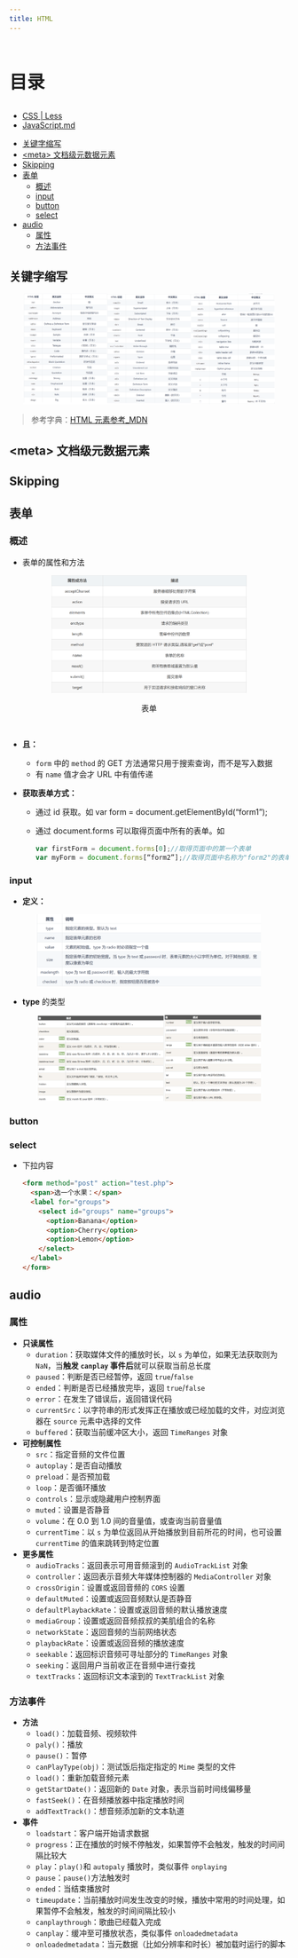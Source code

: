 ```yaml
---
title: HTML
---
```


<br><p style="font-size: 32px; font-weight: bold;">目录</p>

- [CSS | Less](CSS.md)
- [JavaScript.md](JavaScript/README.md)

<!-- @import "[TOC]" {cmd="toc" depthFrom=2 depthTo=5 orderedList=false} -->

<!-- code_chunk_output -->

- [关键字缩写](#关键字缩写)
- [\<meta\> 文档级元数据元素](#meta-文档级元数据元素)
- [Skipping](#skipping)
- [表单](#表单)
  - [概述](#概述)
  - [input](#input)
  - [button](#button)
  - [select](#select)
- [audio](#audio)
  - [属性](#属性)
  - [方法事件](#方法事件)

<!-- /code_chunk_output -->

## 关键字缩写

<div align="center"><img width="90%"
  src="./img/html_label.png"/><br> </div>

> 参考字典：[HTML 元素参考\_MDN ](https://developer.mozilla.org/zh-CN/docs/Web/HTML/Element)

## \<meta\> 文档级元数据元素

## Skipping

## 表单

### 概述

- 表单的属性和方法
<div align="center"><img width="70%"
  src="./img/html_form.png"/><p>
  表单
</p></div><br>

- **且：**

  - `form` 中的 `method` 的 GET 方法通常只用于搜索查询，而不是写入数据
  - 有 `name` 值才会才 URL 中有值传递

- **获取表单方式：**

  - 通过 id 获取。如 var form = document.getElementById(“form1”);
  - 通过 document.forms 可以取得页面中所有的表单。如

    ```js {.line-numbers}
    var firstForm = document.forms[0];//取得页面中的第一个表单
    var myForm = document.forms[“form2”];//取得页面中名称为"form2"的表单
    ```

### input

- **定义：**
<div align="center"><img width="80%"
  src="./img/html_input.png"/><br> </div>

- **type** 的类型

<div align="center"><img width="80%"
  src="./img/html_input_type.png"/><br> 
</div>

### button

### select

- 下拉内容
  ```html {.line-numbers}
  <form method="post" action="test.php">
    <span>选一个水果：</span>
    <label for="groups">
      <select id="groups" name="groups">
        <option>Banana</option>
        <option>Cherry</option>
        <option>Lemon</option>
      </select>
    </label>
  </form>
  ```

## audio

### 属性

- **只读属性**
  - `duration`：获取媒体文件的播放时长，以 `s` 为单位，如果无法获取则为 `NaN`，当**触发 `canplay` 事件后**就可以获取当前总长度
  - `paused`：判断是否已经暂停，返回 `true`/`false`
  - `ended`：判断是否已经播放完毕，返回 `true`/`false`
  - `error`：在发生了错误后，返回错误代码
  - `currentSrc`：以字符串的形式发挥正在播放或已经加载的文件，对应浏览器在 `source` 元素中选择的文件
  - `buffered`：获取当前缓冲区大小，返回 `TimeRanges` 对象
- **可控制属性**
  - `src`：指定音频的文件位置
  - `autoplay`：是否自动播放
  - `preload`：是否预加载
  - `loop`：是否循环播放
  - `controls`：显示或隐藏用户控制界面
  - `muted`：设置是否静音
  - `volume`：在 0.0 到 1.0 间的音量值，或查询当前音量值
  - `currentTime`：以 `s` 为单位返回从开始播放到目前所花的时间，也可设置 `currentTime` 的值来跳转到特定位置
- **更多属性**
  - `audioTracks`：返回表示可用音频滚到的 `AudioTrackList` 对象
  - `controller`：返回表示音频大年媒体控制器的 `MediaController` 对象
  - `crossOrigin`：设置或返回音频的 `CORS` 设置
  - `defaultMuted`：设置或返回音频默认是否静音
  - `defaultPlaybackRate`：设置或返回音频的默认播放速度
  - `mediaGroup`：设置或返回音频叔叔的美肌组合的名称
  - `networkState`：返回音频的当前网络状态
  - `playbackRate`：设置或返回音频的播放速度
  - `seekable`：返回标识音频可寻址部分的 `TimeRanges` 对象
  - `seeking`：返回用户当前收正在音频中进行查找
  - `textTracks`：返回标识文本滚到的 `TextTrackList` 对象

### 方法事件

- **方法**
  - `load()`：加载音频、视频软件
  - `paly()`：播放
  - `pause()`：暂停
  - `canPlayType(obj)`：测试饭后指定指定的 `Mime` 类型的文件
  - `load()`：重新加载音频元素
  - `getStartDate()`：返回新的 `Date` 对象，表示当前时间线偏移量
  - `fastSeek()`：在音频播放器中指定播放时间
  - `addTextTrack()`：想音频添加新的文本轨道
- **事件**
  - `loadstart`：客户端开始请求数据
  - `progress`：正在播放的时候不停触发，如果暂停不会触发，触发的时间间隔比较大
  - `play`：`play()`和 `autopaly` 播放时，类似事件 `onplaying`
  - `pause`：`pause()`方法触发时
  - `ended`：当结束播放时
  - `timeupdate`：当前播放时间发生改变的时候，播放中常用的时间处理，如果暂停不会触发，触发的时间间隔比较小
  - `canplaythrough`：歌曲已经载入完成
  - `canplay`：缓冲至可播放状态，类似事件 `onloadedmetadata`
  - `onloadedmetadata`：当元数据（比如分辨率和时长）被加载时运行的脚本
